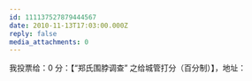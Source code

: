 ```yaml
---
id: 111137527879444567
date: 2010-11-13T17:03:00.000Z
reply: false
media_attachments: 0
---
```


我投票给：0 分：【“郑氏围脖调查” 之给城管打分（百分制）】，地址： ​​​​

